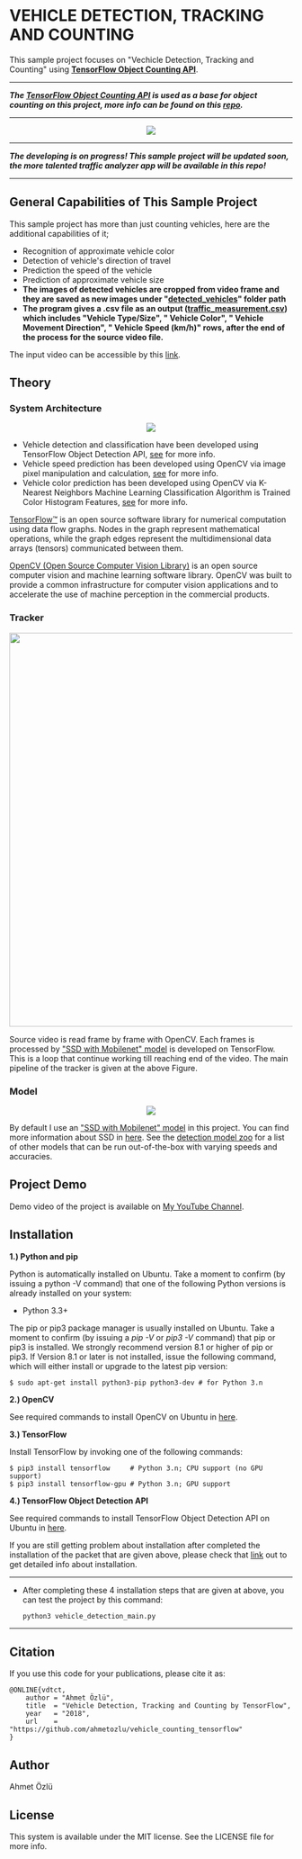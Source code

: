 # VEHICLE DETECTION, TRACKING AND COUNTING
This sample project focuses on "Vechicle Detection, Tracking and Counting" using [**TensorFlow Object Counting API**](https://github.com/ahmetozlu/tensorflow_object_counting_api). 

---

***The [TensorFlow Object Counting API](https://github.com/ahmetozlu/tensorflow_object_counting_api) is used as a base for object counting on this project, more info can be found on this [repo](https://github.com/ahmetozlu/tensorflow_object_counting_api).***

---

<p align="center">
  <img src="https://user-images.githubusercontent.com/22610163/36344830-095cc4ec-1431-11e8-8e57-976c40d87cf9.gif">
</p>

---

***The developing is on progress! This sample project will be updated soon, the more talented traffic analyzer app will be available in this repo!***

---

## General Capabilities of This Sample Project

This sample project has more than just counting vehicles, here are the additional capabilities of it;

- Recognition of approximate vehicle color
- Detection of vehicle's direction of travel
- Prediction the speed of the vehicle
- Prediction of approximate vehicle size
- **The images of detected vehicles are cropped from video frame and they are saved as new images under "[detected_vehicles](https://github.com/ahmetozlu/vehicle_counting_tensorflow/tree/master/detected_vehicles)" folder path**
- **The program gives a .csv file as an output ([traffic_measurement.csv](https://github.com/ahmetozlu/vehicle_counting_tensorflow/blob/master/traffic_measurement.csv)) which includes "Vehicle Type/Size", " Vehicle Color", " Vehicle Movement Direction", " Vehicle Speed (km/h)" rows, after the end of the process for the source video file.**

The input video can be accessible by this [link](https://github.com/ahmetozlu/vehicle_counting_tensorflow/blob/master/sub-1504614469486.mp4).

## Theory

### System Architecture

<p align="center">
  <img src="https://user-images.githubusercontent.com/22610163/35445395-8dba4406-02c2-11e8-84bf-b480edbe9472.jpg">
</p>

- Vehicle detection and classification have been developed using TensorFlow Object Detection API, [see](https://github.com/ahmetozlu/vehicle_counting_tensorflow/blob/master/vehicle_detection_main.py) for more info.
- Vehicle speed prediction has been developed using OpenCV via image pixel manipulation and calculation, [see](https://github.com/ahmetozlu/vehicle_counting_tensorflow/tree/master/utils/speed_and_direction_prediction_module) for more info.
- Vehicle color prediction has been developed using OpenCV via K-Nearest Neighbors Machine Learning Classification Algorithm is Trained Color Histogram Features, [see](https://github.com/ahmetozlu/vehicle_counting_tensorflow/tree/master/utils/color_recognition_module) for more info.

[TensorFlow™](https://www.tensorflow.org/) is an open source software library for numerical computation using data flow graphs. Nodes in the graph represent mathematical operations, while the graph edges represent the multidimensional data arrays (tensors) communicated between them.

[OpenCV (Open Source Computer Vision Library)](https://opencv.org/about.html) is an open source computer vision and machine learning software library. OpenCV was built to provide a common infrastructure for computer vision applications and to accelerate the use of machine perception in the commercial products.

### Tracker

<p align="center">
  <img src="https://user-images.githubusercontent.com/22610163/41812993-a4b5a172-7735-11e8-89f6-083ec0625f21.png" | width=700>
</p>

Source video is read frame by frame with OpenCV. Each frames is processed by ["SSD with Mobilenet" model](http://download.tensorflow.org/models/object_detection/ssd_mobilenet_v1_coco_2017_11_17) is developed on TensorFlow. This is a loop that continue working till reaching end of the video. The main pipeline of the tracker is given at the above Figure.

### Model

<p align="center">
  <img src="https://user-images.githubusercontent.com/22610163/48481757-b1d5a900-e81f-11e8-824b-4317115fe5b4.png">
</p>

By default I use an ["SSD with Mobilenet" model](http://download.tensorflow.org/models/object_detection/ssd_mobilenet_v1_coco_2017_11_17) in this project. You can find more information about SSD in [here](https://towardsdatascience.com/understanding-ssd-multibox-real-time-object-detection-in-deep-learning-495ef744fab). See the [detection model zoo](https://github.com/tensorflow/models/blob/master/research/object_detection/g3doc/detection_model_zoo.md) for a list of other models that can be run out-of-the-box with varying speeds and accuracies.

## Project Demo

Demo video of the project is available on [My YouTube Channel](https://www.youtube.com/watch?v=PrqnhHf6fhM).

## Installation

**1.) Python and pip**

Python is automatically installed on Ubuntu. Take a moment to confirm (by issuing a python -V command) that one of the following Python versions is already installed on your system:

- Python 3.3+

The pip or pip3 package manager is usually installed on Ubuntu. Take a moment to confirm (by issuing a *pip -V* or *pip3 -V* command) that pip or pip3 is installed. We strongly recommend version 8.1 or higher of pip or pip3. If Version 8.1 or later is not installed, issue the following command, which will either install or upgrade to the latest pip version:

    $ sudo apt-get install python3-pip python3-dev # for Python 3.n
    
**2.) OpenCV**

See required commands to install OpenCV on Ubuntu in [here](https://gist.github.com/dynamicguy/3d1fce8dae65e765f7c4).

**3.) TensorFlow**

Install TensorFlow by invoking one of the following commands:

    $ pip3 install tensorflow     # Python 3.n; CPU support (no GPU support)
    $ pip3 install tensorflow-gpu # Python 3.n; GPU support

**4.) TensorFlow Object Detection API**

See required commands to install TensorFlow Object Detection API on Ubuntu in [here](https://github.com/tensorflow/models/blob/master/research/object_detection/g3doc/installation.md).
  
If you are still getting problem about installation after completed the installation of the packet that are given above, please check that [link](https://github.com/tensorflow/models/blob/master/research/object_detection/g3doc/installation.md) out to get detailed info about installation.

---
- After completing these 4 installation steps that are given at above, you can test the project by this command:

      python3 vehicle_detection_main.py
---

## Citation
If you use this code for your publications, please cite it as:

    @ONLINE{vdtct,
        author = "Ahmet Özlü",
        title  = "Vehicle Detection, Tracking and Counting by TensorFlow",
        year   = "2018",
        url    = "https://github.com/ahmetozlu/vehicle_counting_tensorflow"
    }

## Author
Ahmet Özlü

## License
This system is available under the MIT license. See the LICENSE file for more info.

